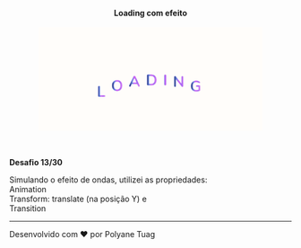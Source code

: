 <p align="center"><strong>Loading com efeito</strong><br><br>
  <img width= '400' src="../.github/gifts/Dia13.gif">
</p><br>

 <p><strong>Desafio 13/30</strong><br>
 
 Simulando o efeito de ondas, utilizei as propriedades: <br>
  Animation<br>
  Transform: translate (na posição Y) e <br>
  Transition
 
 </p>

 ---
Desenvolvido com ❤ por Polyane Tuag